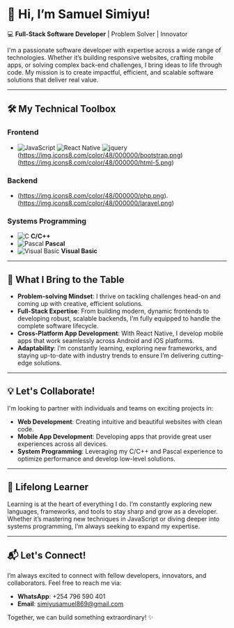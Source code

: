 # 👋 Hi, I’m **Samuel Simiyu**!

💻 **Full-Stack Software Developer** | Problem Solver | Innovator

I'm a passionate software developer with expertise across a wide range of technologies. Whether it’s building responsive websites, crafting mobile apps, or solving complex back-end challenges, I bring ideas to life through code. My mission is to create impactful, efficient, and scalable software solutions that deliver real value.

---

## 🛠️ **My Technical Toolbox**

### Frontend
- ![JavaScript](https://img.icons8.com/color/48/000000/javascript.png) ![React Native](https://img.icons8.com/color/48/000000/react-native.png) 
![jquery](https://img.icons8.com/color/48/000000/jquery.png)  
(https://img.icons8.com/color/48/000000/bootstrap.png) 
(https://img.icons8.com/color/48/000000/html-5.png)  

### Backend
- (https://img.icons8.com/color/48/000000/php.png). (https://img.icons8.com/color/48/000000/laravel.png) 

### Systems Programming
- ![C](https://img.icons8.com/color/48/000000/c-programming.png) **C/C++**  
- ![Pascal](https://img.icons8.com/ios/50/000000/pascal.png) **Pascal**  
- ![Visual Basic](https://img.icons8.com/ios/50/000000/visual-basic.png) **Visual Basic**  

---

## 🚀 **What I Bring to the Table**

- **Problem-solving Mindset**: I thrive on tackling challenges head-on and coming up with creative, efficient solutions.  
- **Full-Stack Expertise**: From building modern, dynamic frontends to developing robust, scalable backends, I’m fully equipped to handle the complete software lifecycle.  
- **Cross-Platform App Development**: With React Native, I develop mobile apps that work seamlessly across Android and iOS platforms.  
- **Adaptability**: I’m constantly learning, exploring new frameworks, and staying up-to-date with industry trends to ensure I’m delivering cutting-edge solutions.

---

## 💡 **Let's Collaborate!**

I'm looking to partner with individuals and teams on exciting projects in:

- **Web Development**: Creating intuitive and beautiful websites with clean code.  
- **Mobile App Development**: Developing apps that provide great user experiences across all devices.  
- **System Programming**: Leveraging my C/C++ and Pascal experience to optimize performance and develop low-level solutions.

---

## 🌱 **Lifelong Learner**

Learning is at the heart of everything I do. I’m constantly exploring new languages, frameworks, and tools to stay sharp and grow as a developer. Whether it’s mastering new techniques in JavaScript or diving deeper into systems programming, I’m always seeking to expand my expertise.

---

## 📬 **Let's Connect!**

I’m always excited to connect with fellow developers, innovators, and collaborators. Feel free to reach me via:

- **WhatsApp**: +254 796 590 401  
- **Email**: simiyusamuel869@gmail.com  

Together, we can build something extraordinary! ✨
